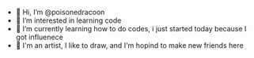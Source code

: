- 👋 Hi, I’m @poisonedracoon
- 👀 I’m interested in learning code 
- 🌱 I’m currently learning how to do codes, i just started today because I got influenece
- 🤗 I'm an artist, I like to draw, and I'm hopind to make new friends here
